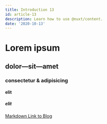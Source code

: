 ```yaml
---
title: Introduction 13
id: article-13
description: Learn how to use @nuxt/content.
date: '2020-10-13'
---
```


# Lorem ipsum
## dolor—sit—amet
### consectetur &amp; adipisicing
#### elit
##### elit

[Markdown Link to Blog](/articles)